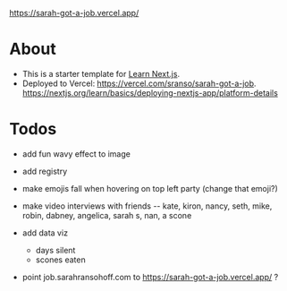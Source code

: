 https://sarah-got-a-job.vercel.app/

# About

- This is a starter template for [Learn Next.js](https://nextjs.org/learn).
- Deployed to Vercel: https://vercel.com/sranso/sarah-got-a-job. https://nextjs.org/learn/basics/deploying-nextjs-app/platform-details

# Todos

- add fun wavy effect to image
- add registry
- make emojis fall when hovering on top left party (change that emoji?)
- make video interviews with friends -- kate, kiron, nancy, seth, mike, robin, dabney, angelica, sarah s, nan, a scone

- add data viz
  - days silent
  - scones eaten
- point job.sarahransohoff.com to https://sarah-got-a-job.vercel.app/ ?
